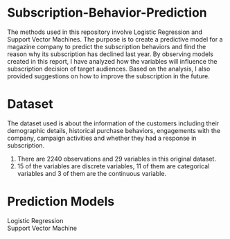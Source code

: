 # Subscription-Behavior-Prediction
The methods used in this repository involve Logistic Regression and Support Vector Machines.
The purpose is to create a predictive model for a magazine company to predict the subscription behaviors and find the reason why its subscription has declined last year. By observing models created in this report, I have analyzed how the variables will influence the subscription decision of target audiences. Based on the analysis, I also provided suggestions on how to improve the subscription in the future.

# Dataset  
The dataset used is about the information of the customers including their demographic details, historical purchase behaviors, engagements with the company, campaign activities and whether they had a response in subscription.   
1. There are 2240 observations and 29 variables in this original dataset.   
2. 15 of the variables are discrete variables, 11 of them are categorical variables and 3 of them are the continuous variable.  
# Prediction Models  
Logistic Regression  
Support Vector Machine
